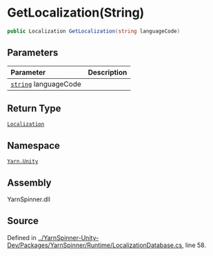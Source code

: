 # GetLocalization\(String\)

```csharp
public Localization GetLocalization(string languageCode)
```

## Parameters

| Parameter | Description |
| :--- | :--- |
| [`string`](https://docs.microsoft.com/dotnet/api/System.String) languageCode |  |

## Return Type

[`Localization`](../localization/)

## Namespace

[`Yarn.Unity`](../)

## Assembly

YarnSpinner.dll

## Source

Defined in [../YarnSpinner-Unity-Dev/Packages/YarnSpinner/Runtime/LocalizationDatabase.cs](https://github.com/YarnSpinnerTool/YarnSpinner-Unity//blob/develop/Runtime/LocalizationDatabase.cs#L58), line 58.

